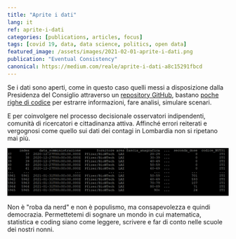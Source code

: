 ```yaml
---
title: "Aprite i dati"
lang: it
ref: aprite-i-dati
categories: [publications, articles, focus]
tags: [covid 19, data, data science, politics, open data]
featured_image: /assets/images/2021-02-01-aprite-i-dati.png
publication: "Eventual Consistency"
canonical: https://medium.com/reale/aprite-i-dati-a8c15291fbcd
---
```


Se i dati sono aperti, come in questo caso quelli messi a disposizione dalla Presidenza del Consiglio attraverso un [repository GitHub](https://github.com/italia/covid19-opendata-vaccini), bastano [poche righe di codice](https://github.com/reale/covid19-notebook) per estrarre informazioni, fare analisi, simulare scenari.

E per coinvolgere nel processo decisionale osservatori indipendenti, comunità di ricercatori e cittadinanza attiva. Affinché errori reiterati e vergognosi come quello sui dati dei contagi in Lombardia non si ripetano mai più.

![Table](/assets/images/2021-02-01-aprite-i-dati-1.png)

Non è "roba da nerd" e non è populismo, ma consapevolezza e quindi democrazia. Permettetemi di sognare un mondo in cui matematica, statistica e coding siano come leggere, scrivere e far di conto nelle scuole dei nostri nonni.
